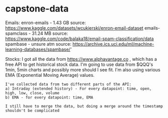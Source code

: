 # capstone-data

Emails:
    enron-emails - 1.43 GB
	source: https://www.kaggle.com/datasets/wcukierski/enron-email-dataset
    emails-spamclass - 31.24 MB
	source: https://www.kaggle.com/code/balaka18/email-spam-classification/data
    spambase - unsure atm
	source: https://archive.ics.uci.edu/ml/machine-learning-databases/spambase/'

Stocks:
    I got all the data from https://www.alphavantage.co , which has a free API to get historical stock data. I'm going to use data from $QQQ's 1min, 5min charts and possibly more should I see fit. I'm also using various EMA (Exponential Moving Average) values.

    I've collected data from two different parts of the API:
	a) Intraday (extended history) - For every datapoint: time, open, high, low, close, volume
	b) EMA - for every datapoint: time, EMA
	
    I still have to merge the data, but doing a merge around the timestamp shouldn't be complicated



 